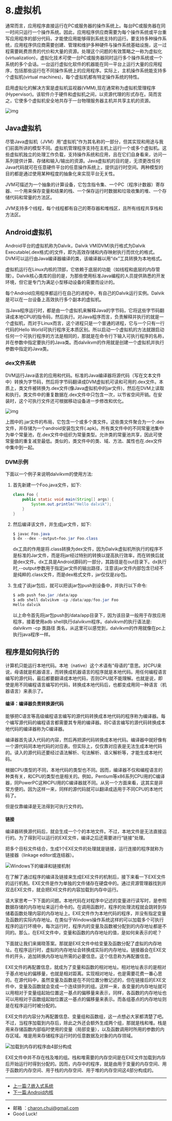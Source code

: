 # 8.虚拟机

通常而言，应用程序直接运行在PC或服务器的操作系统上。每台PC或服务器在同一时间只运行一个操作系统。因此，应用程序供应商需要为每个操作系统或平台重写应用程序的部分代码，才能使应用能够得到系统支持的运行。要支持多种操作系统，应用程序供应商需要创建、管理和维护多种硬件与操作系统基础设施，这一过程需要耗费昂贵的代价和大量的资源。处理这个问题的有效策略之一称为虚拟化(virtualization)，虚拟化技术可使一台PC或服务器同时运行多个操作系统或一个系统的多个会话。一台运行虚拟化软件的机器能在同一平台上运行大量的应用程序，包括那些运行在不同操作系统上的应用程序。实际上，主机操作系统能支持多个虚拟机(virtual machines)，每个虚拟机都有特定操作系统的特性。 

启用虚拟化的解决方案是虚拟机监视器(VMM),现在通常称为虚拟机管理程序(Hypervisor)。该软件介于硬件和虚拟机之间，以资源代理的形式存在。简而言之，它使多个虚拟机安全地共存于一台物理服务器主机并共享主机的资源。



![img](https://raw.githubusercontent.com/CharonChui/Pictures/master/virtual_1.png?raw=true)



## Java虚拟机



尽管Java虚拟机（JVM）用“虚拟机”作为其名称的一部分，但其实现和用途与我们前面所讲的模型不同。虚拟机管理程序支持在主机上运行一个或多个虚拟机。这些虚拟机独立的处理工作负载，支持操作系统和应用，且在它们自身看来，访问一系列提供计算、存储和输入/输出的资源。Java虚拟机的目的是，无须更改任何Java代码就可在任意硬件平台的任意操作系统上，提供运行时空间。两种模型的目的都是通过使用某种程度的抽象化来实现平台无关性。       

JVM可描述为一个抽象的计算设备，它包含指令集、一个PC（程序计数器）寄存器、一个用来保存变量和结果的栈、一个保存运行时数据和垃圾收集的堆、一个存储代码和常量的方法区。 

JVM支持多个线程，每个线程都有自己的寄存器和堆栈区，且所有线程共享栈和方法区。



## Android虚拟机



Android平台的虚拟机称为Dalvik，Dalvik VM(DVM)执行格式为Dalvik Executable(.dex格式)的文件，即为高效存储和内存映射执行而优化的格式。DVM可以运行由Java编译器编译的类，该编译器以用“dx”工具转换为本地格式。

虚拟机运行在Linux内核的顶部，它依赖于底层的功能（如线程和底层的内存管理）。Dalvik核心类库的目的是，为那些使用标准Java编程的人员提供熟悉的开发环境，但它是专门为满足小型移动设备的需要而设计的。

每个Android应用程序都运行在自己的进程中，有自己的Dalvik运行实例。Dalvik是可以在一台设备上高效执行多个副本的虚拟机。 

当Java程序运行时，都是由一个虚拟机来解释Java的字节码，它将这些字节码翻译成本地CPU的指令码，然后执行。对Java程序而言，负责解释并执行的就是一个虚拟机，而对于Linux而言，这个进程只是一个普通的进程，它与一个只有一行代码的Hello World可执行程序无本质区别。所以启动一个虚拟机的方法就跟启动任何一个可执行程序的方法是相同的，那就是在命令行下输入可执行程序的名称，并在参数中指定要执行的Java类。而dalvikvm的作用就是创建一个虚拟机并执行参数中指定的Java类。



### dex文件系统

DVM运行Java语言的应用和代码。标准的Java编译器将源代码（写在文本文件中）转换为字节码，然后将字节码翻译成DVM虚拟机可读和可用的.dex文件。本质上，类文件被转换为.dex文件(像Java虚拟机中的jar文件)，然后在DVM上读取和执行。类文件中的重复数据在.dex文件中只包含一次，以节省空间开销。在安装时，这个可执行文件还可根据移动设备进一步修改和优化。



![img](https://raw.githubusercontent.com/CharonChui/Pictures/master/java_vs_dalvik.png?raw=true)

上图中的.jar文件的布局，它包含一个或多个类文件。这些类文件聚合为一个.dex文件，并存储为一个android安装包文件(.apk)。所有类文件中的不同常量池集中为单个常量池，在.dex文件中组织为常量类型。允许类的常量池共享，因此可使常量值的重复减至最低。类似的，类文件中的类、域、方法、属性也在.dex文件中集中到一起。



### DVM示例

下面以一个例子来说明dalvikvm的使用方法: 

1. 首先新建一个Foo.java文件，如下:  

    ```java
    class Foo {
        public static void main(String[] args) {
            System.out.println("Hello dalvik");
        }
    }
    ```

2. 然后编译该文件，并生成jar文件，如下: 

    ```java
    $ javac Foo.java
    $ dx --dex --output=foo.jar Foo.class
    ```

    dx工具的作用是将.class转换为dex文件，因为Dalvik虚拟机所执行的程序不是标准的Jar文件，而是将jar经过特别的转换以提高执行效率，而在转换后就是dex文件。dx工具是Android源码的一部分，其路径是在out目录下。dx执行时,--output参数用于指定jar文件的输出路径，注意该jar文件内部包含已经不是纯粹的.class文件，而是dex格式文件，jar仅仅是zip包。

3. 生成了该jar包后，就可以把该jar包push到设备中，并执行以下命令: 

    ```java
    $ adb push foo.jar /data/app
    $ adb shell dalvikvm -cp /data/app/foo.jar Foo
    Hello dalvik    
    ```

    以上命令首先将jar包push到/data/app目录下，因为该目录一般用于存放应用程序，接着使用adb shell执行dalvikvm程序。dalvikvm的执行语法是: dalvikvm -cp 类路径 类名，从这里可以感觉到，dalvikvm的作用就像在pc上执行java程序一样。

## 程序是如何执行的

计算机只能运行本地代码。本地（native）这个术语有“母语的”意思。对CPU来说，母语就是机器语言，而转换成机器语言的程序就是本地代码。用任何编程语言编写的源代码，最后都要翻译成本地代码，否则CPU就不能理解。也就是说，即使是用不同编程语言编写的代码，转换成本地代码后，也都变成用同一种语言（机器语言）来表示了。

#### 编译：编译器负责转换源代码

能够把C语言等高级编程语言编写的源代码转换成本地代码的程序称为编译器。每个编写源代码的编程语言都需要其专用的编译器。将C语言编写的源代码转换成本地代码的编译器称为C编译器。

编译器首先读入代码的内容，然后再把源代码转换成本地代码。编译器中就好像有一个源代码同本地代码的对应表。但实际上，仅仅靠对应表是无法生成本地代码的。读入的源代码还要经过语法解析、句法解析、语义解析等，才能生成本地代码。

根据CPU类型的不同，本地代码的类型也不同。因而，编译器不仅和编程语言的种类有关，和CPU的类型也是相关的。例如，Pentium等x86系列CPU用的C编译器，同PowerPC这种CPU用的C编译器就不同。从另一个方面来看，这其实是非常方便的。因为这样一来，同样的源代码就可以翻译成适用于不同CPU的本地代码了。

但是仅靠编译是无法得到可执行文件的。

#### 链接

编译器转换源代码后，就会生成一个个的本地文件。不过，本地文件是无法直接运行的。为了得到可以运行的EXE文件，编译之后还需要进行“链接”处理。

把多个目标文件结合，生成1个EXE文件的处理就是链接，运行连接的程序就称为链接器（linkage editor或连结器）。



![Windows下的编译和链接机制](https://raw.githubusercontent.com/CharonChui/Pictures/master/windows_compile_link.jpg?raw=true)        



在了解了通过程序的编译及链接来生成EXE文件的机制后，接下来看一下EXE文件的运行机制。EXE文件是作为单独的文件储存在硬盘中的。通过资源管理器找到并双击EXE文件，就会把EXE文件的内容加载到内存中运行。

请大家思考一下下面的问题。本地代码在对程序中记述的变量进行读写时，是参照数据存储的内存地址来运行命令的。在调用函数时，程序的处理流程就会跳转到存储着函数处理内容的内存地址上。EXE文件作为本地代码的程序，并没有指定变量及函数的实际内存地址。在类似于Windows操作系统这样的可以加载多个可执行程序的运行环境中，每次运行时，程序内的变量及函数被分配到的内存地址都是不同的。那么，在EXE文件中，变量和函数的内存地址的值，是如何来表示的呢？

下面就让我们来揭晓答案。那就是EXE文件中给变量及函数分配了虚拟的内存地址。在程序运行时，虚拟的内存地址会转换成实际的内存地址。链接器会在EXE文件的开头，追加转换内存地址所需的必要信息。这个信息称为再配置信息。



EXE文件的再配置信息，就成为了变量和函数的相对地址。相对地址表示的是相对于基点地址的偏移量，也就是相对距离。实现相对地址，也是需要花费一番心思的。在源代码中，虽然变量及函数是在不同位置分散记述的，但在链接后的EXE文件中，变量及函数就会变成一个连续排列的组。这样一来，各变量的内存地址就可以用相对于变量组起始位置这一基点的偏移量来表示，同样，各函数的内存地址也可以用相对于函数组起始位置这一基点的偏移量来表示。而各组基点的内存地址则是在程序运行时被分配的。



EXE文件的内容分为再配置信息、变量组和函数组，这一点想必大家都清楚了吧。不过，当程序加载到内存后，除此之外还会额外生成两个组，那就是栈和堆。栈是用来存储函数内部临时使用的变量（局部变量），以及函数调用时所用的参数的内存区域。堆是用来存储程序运行时的任意数据及对象的内存领域。

![加载到内存的程序由4部分构成](https://raw.githubusercontent.com/CharonChui/Pictures/master/progress_memory.jpg?raw=true)        

EXE文件中并不存在栈及堆的组。栈和堆需要的内存空间是在EXE文件加载到内存后开始运行时得到分配的。因而，内存中的程序，就是由用于变量的内存空间、用于函数的内存空间、用于栈的内存空间、用于堆的内存空间这4部分构成的。





---

- [上一篇:7.嵌入式系统](https://github.com/CharonChui/AndroidNote/blob/master/OperatingSystem/7.%E5%B5%8C%E5%85%A5%E5%BC%8F%E7%B3%BB%E7%BB%9F.md)
- [下一篇:Android内核](https://github.com/CharonChui/AndroidNote/tree/master/OperatingSystem/AndroidKernal)


---

- 邮箱 ：charon.chui@gmail.com  
- Good Luck! 
